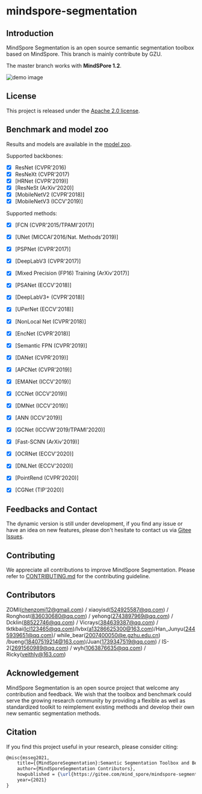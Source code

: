 # mindspore-segmentation

## Introduction

MindSpore Segmentation is an open source semantic segmentation toolbox based on MindSpore. This branch is mainly contribute by GZU.

The master branch works with **MindSPore 1.2**.

![demo image](docs/demo1.png)


## License

This project is released under the [Apache 2.0 license](LICENSE).

## Benchmark and model zoo

Results and models are available in the [model zoo](docs/model_zoo.md).

Supported backbones:

- [x] ResNet (CVPR'2016)
- [x] ResNeXt (CVPR'2017)
- [x] [HRNet (CVPR'2019)]
- [x] [ResNeSt (ArXiv'2020)]
- [x] [MobileNetV2 (CVPR'2018)]
- [x] [MobileNetV3 (ICCV'2019)]

Supported methods:

- [x] [FCN (CVPR'2015/TPAMI'2017)]
- [x] [UNet (MICCAI'2016/Nat. Methods'2019)]
- [x] [PSPNet (CVPR'2017)]
- [x] [DeepLabV3 (CVPR'2017)]
- [x] [Mixed Precision (FP16) Training (ArXiv'2017)]
- [x] [PSANet (ECCV'2018)]
- [x] [DeepLabV3+ (CVPR'2018)]
- [x] [UPerNet (ECCV'2018)]
- [x] [NonLocal Net (CVPR'2018)]
- [x] [EncNet (CVPR'2018)]
- [x] [Semantic FPN (CVPR'2019)]
- [x] [DANet (CVPR'2019)]
- [x] [APCNet (CVPR'2019)]
- [x] [EMANet (ICCV'2019)]
- [x] [CCNet (ICCV'2019)]
- [x] [DMNet (ICCV'2019)]
- [x] [ANN (ICCV'2019)]
- [x] [GCNet (ICCVW'2019/TPAMI'2020)]
- [x] [Fast-SCNN (ArXiv'2019)]
- [x] [OCRNet (ECCV'2020)]
- [x] [DNLNet (ECCV'2020)]
- [x] [PointRend (CVPR'2020)]
- [x] [CGNet (TIP'2020)]


## Feedbacks and Contact

The dynamic version is still under development, if you find any issue or have an idea on new features, please don't hesitate to contact us via [Gitee Issues](https://gitee.com/mind_spore/mindspore-segmentation/issues).

## Contributing

We appreciate all contributions to improve MindSpore Segmentation. Please refer to [CONTRIBUTING.md](./CONTRIBUTING.md) for the contributing guideline.

## Contributors

ZOMI(chenzomi12@gmail.com) / xiaoyisd(524925587@qq.com) / Ronghost(836030680@qq.com) / yehong(2743897969@qq.com) / Dcklin(88522746@qq.com) / Vicrays(384639387@qq.com) / tktkbai(lcl123465@qq.com)/lvbx(a13286625300@163.com)/Han_Junyu(2445939651@qq.com)/ while_bear(2007400050@e.gzhu.edu.cn) /bueng(18407519214@163.com)/Juan(1739347519@qq.com) / IS-2(2691560989@qq.com) / wyh(1063876635@qq.com) / Ricky(veithly@163.com)

## Acknowledgement

MindSpore Segmentation is an open source project that welcome any contribution and feedback.
We wish that the toolbox and benchmark could serve the growing research
community by providing a flexible as well as standardized toolkit to reimplement existing methods
and develop their own new semantic segmentation methods.

## Citation

If you find this project useful in your research, please consider citing:

```latex
@misc{msseg2021,
    title={{MindSporeSegmentation}:Semantic Segmentation Toolbox and Benchmark},
    author={MindSporeSegmentation Contributors},
    howpublished = {\url{https://gitee.com/mind_spore/mindspore-segmentation}},
    year={2021}
}
```
